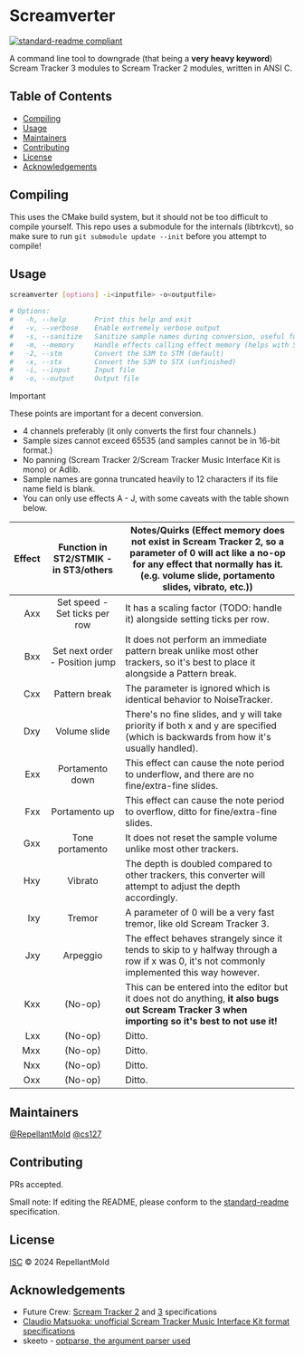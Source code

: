 # Screamverter

[![standard-readme compliant](https://img.shields.io/badge/standard--readme-OK-green.svg?style=plastic)](https://github.com/RichardLitt/standard-readme)

A command line tool to downgrade (that being a **very heavy keyword**) Scream Tracker 3 modules to Scream Tracker 2 modules, written in ANSI C.

## Table of Contents

- [Compiling](#compiling)
- [Usage](#usage)
- [Maintainers](#maintainers)
- [Contributing](#contributing)
- [License](#license)
- [Acknowledgements](#acknowledgements)

## Compiling

This uses the CMake build system, but it should not be too difficult to compile yourself.
This repo uses a submodule for the internals (libtrkcvt), so make sure to run `git submodule update --init` before you attempt to compile!

## Usage

```sh
screamverter [options] -i<inputfile> -o<outputfile>

# Options:
#   -h, --help       Print this help and exit
#   -v, --verbose    Enable extremely verbose output
#   -s, --sanitize   Sanitize sample names during conversion, useful for saving them on DOS
#   -m, --memory     Handle effects calling effect memory (helps with Scream Tracker 2.24 and below)
#   -2, --stm        Convert the S3M to STM (default)
#   -x, --stx        Convert the S3M to STX (unfinished)
#   -i, --input      Input file
#   -o, --output     Output file
```

> [!IMPORTANT]
> These points are important for a decent conversion.
>
> - 4 channels preferably (it only converts the first four channels.)
> - Sample sizes cannot exceed 65535 (and samples cannot be in 16-bit format.)
> - No panning (Scream Tracker 2/Scream Tracker Music Interface Kit is mono) or Adlib.
> - Sample names are gonna truncated heavily to 12 characters if its file name field is blank.
> - You can only use effects A - J, with some caveats with the table shown below.
>
> | Effect | Function in ST2/STMIK - in ST3/others | Notes/Quirks (Effect memory **does not exist** in Scream Tracker 2, so a parameter of 0 will act like a no-op for any effect that normally has it. (e.g. volume slide, portamento slides, vibrato, etc.)) |
> |---:|:---:|---|
> | Axx | Set speed - Set ticks per row | It has a scaling factor (TODO: handle it) alongside setting ticks per row. |
> | Bxx | Set next order - Position jump | It does not perform an immediate pattern break unlike most other trackers, so it's best to place it alongside a Pattern break. |
> | Cxx | Pattern break | The parameter is ignored which is identical behavior to NoiseTracker. |
> | Dxy | Volume slide | There's no fine slides, and y will take priority if both x and y are specified (which is backwards from how it's usually handled). |
> | Exx | Portamento down | This effect can cause the note period to underflow, and there are no fine/extra-fine slides. |
> | Fxx | Portamento up | This effect can cause the note period to overflow, ditto for fine/extra-fine slides. |
> | Gxx | Tone portamento | It does not reset the sample volume unlike most other trackers. |
> | Hxy | Vibrato | The depth is doubled compared to other trackers, this converter will attempt to adjust the depth accordingly. |
> | Ixy | Tremor | A parameter of 0 will be a very fast tremor, like old Scream Tracker 3. |
> | Jxy | Arpeggio | The effect behaves strangely since it tends to skip to y halfway through a row if x was 0, it's not commonly implemented this way however. |
> | Kxx | (No-op) | This can be entered into the editor but it does not do anything, **it also bugs out Scream Tracker 3 when importing so it's best to not use it!** |
> | Lxx | (No-op) | Ditto. |
> | Mxx | (No-op) | Ditto. |
> | Nxx | (No-op) | Ditto. |
> | Oxx | (No-op) | Ditto. |

## Maintainers

[@RepellantMold](https://github.com/RepellantMold)
[@cs127](https://github.com/cs127)

## Contributing

PRs accepted.

Small note: If editing the README, please conform to the
[standard-readme](https://github.com/RichardLitt/standard-readme) specification.

## License

[ISC](LICENSE) © 2024 RepellantMold

## Acknowledgements

- Future Crew: [Scream Tracker 2](https://github.com/libxmp/libxmp/blob/master/docs/formats/stm.txt) and [3](http://www.textfiles.com/programming/FORMATS/s3m-form.txt) specifications
- [Claudio Matsuoka: unofficial Scream Tracker Music Interface Kit format specifications](https://github.com/libxmp/libxmp/blob/master/docs/formats/stx-format.txt)
- skeeto - [optparse, the argument parser used](https://github.com/skeeto/optparse)

